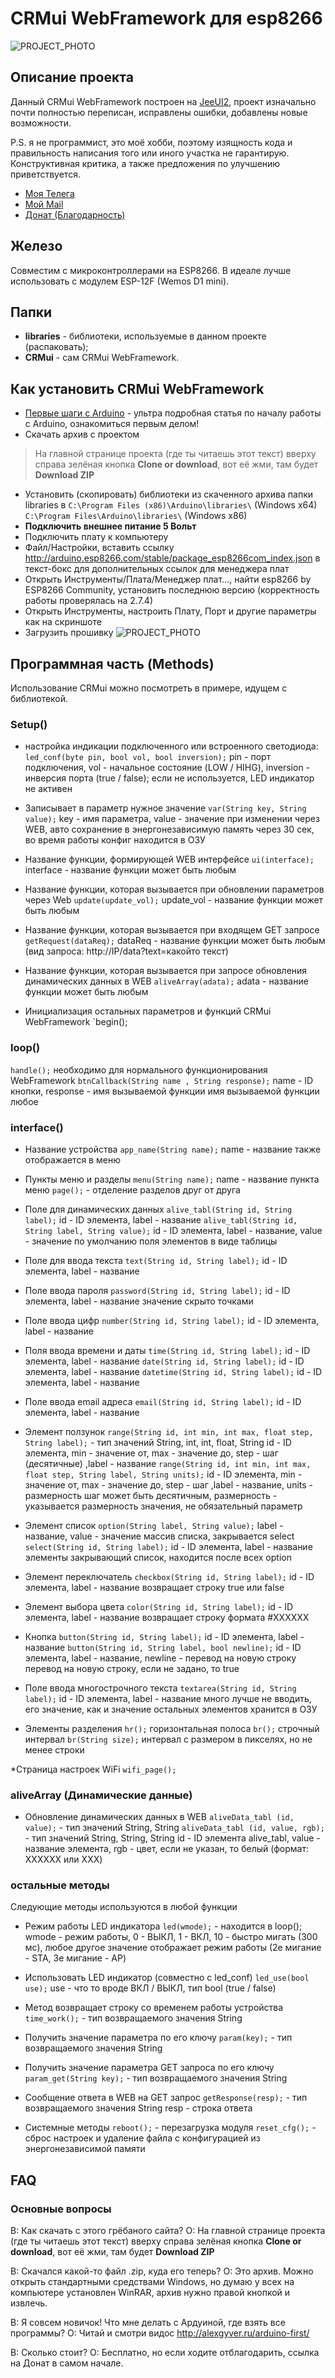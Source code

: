 ﻿# CRMui WebFramework для esp8266
![PROJECT_PHOTO](https://github.com/WonderCRM/CRMui/blob/master/screen.png)


## Описание проекта
Данный CRMui WebFramework построен на [JeeUI2](https://github.com/jeecrypt/JeeUI2), проект изначально почти полностью переписан, исправлены ошибки, добавлены новые возможности.

P.S. я не программист, это моё хобби, поэтому изящность кода и правильность написания того или иного участка не гарантирую.
Конструктивная критика, а также предложения по улучшению приветствуется.

* [Моя Телега](https://t.me/User624)
* [Мой Mail](crm.dev@bk.ru)
* [Донат (Благодарность)](https://donatepay.ru/don/crmdev)

## Железо
Совместим с микроконтроллерами на ESP8266. В идеале лучше использовать с модулем ESP-12F (Wemos D1 mini).

## Папки
- **libraries** - библиотеки, используемые в данном проекте (распаковать);
- **CRMui** - сам CRMui WebFramework.

## Как установить CRMui WebFramework
* [Первые шаги с Arduino](http://alexgyver.ru/arduino-first/) - ультра подробная статья по началу работы с Arduino, ознакомиться первым делом!
* Скачать архив с проектом
> На главной странице проекта (где ты читаешь этот текст) вверху справа зелёная кнопка **Clone or download**, вот её жми, там будет **Download ZIP**
* Установить (скопировать) библиотеки из скаченного архива папки libraries в
`C:\Program Files (x86)\Arduino\libraries\` (Windows x64)  
`C:\Program Files\Arduino\libraries\` (Windows x86)
* **Подключить внешнее питание 5 Вольт**
* Подключить плату к компьютеру
* Файл/Настройки, вставить ссылку http://arduino.esp8266.com/stable/package_esp8266com_index.json в текст-бокс для дополнительных ссылок для менеджера плат
* Открыть Инструменты/Плата/Менеджер плат…, найти esp8266 by ESP8266 Community, установить последнюю версию (корректность работы проверялась на 2.7.4)
* Открыть Инструменты, настроить Плату, Порт и другие параметры как на скриншоте
* Загрузить прошивку
![PROJECT_PHOTO](https://github.com/WonderCRM/CRMui/blob/master/sett.png)


## Программная часть (Methods)
Использование CRMui можно посмотреть в примере, идущем с библиотекой.

### Setup()
* настройка индикации подключенного или встроенного светодиода: 
`led_conf(byte pin, bool vol, bool inversion);` pin - порт подключения, vol - начальное состояние (LOW / HIHG), inversion - инверсия порта (true / false);
если не используется, LED индикатор не активен

* Записывает в параметр нужное значение
`var(String key, String value);`  key - имя параметра, value - значение
при изменении через WEB, авто сохранение в энергонезависимую память через 30 сек, во время работы конфиг находится в ОЗУ

* Название функции, формирующей WEB интерфейсе
`ui(interface);` interface - название функции
может быть любым

* Название функции, которая вызывается при обновлении параметров через Web
`update(update_vol);` update_vol - название функции
может быть любым

* Название функции, которая вызывается при входящем GET запросе
`getRequest(dataReq);` dataReq - название функции
может быть любым (вид запроса:   http://IP/data?text=какойто текст)

* Название функции, которая вызывается при запросе обновления динамических данных в WEB
`aliveArray(adata);` adata - название функции
может быть любым

* Инициализация остальных параметров и функций CRMui WebFramework
`begin();

### loop()
`handle();`
необходимо для нормального функционирования WebFramework
`btnCallback(String name , String response);` name - ID кнопки, response - имя вызываемой функции
имя вызываемой функции любое

### interface()
* Название устройства
`app_name(String name);` name - название
также отображается в меню
 
* Пункты меню и разделы
`menu(String name);` name - название пункта меню
`page();` - отделение разделов друг от друга

* Поле для динамических данных
`alive_tabl(String id, String label);` id - ID элемента, label - название
`alive_tabl(String id, String label, String value);` id - ID элемента, label - название, value - значение по умолчанию
поля элементов в виде таблицы

* Поле для ввода текста
`text(String id, String label);` id - ID элемента, label - название

* Поле ввода пароля
`password(String id, String label);` id - ID элемента, label - название
значение скрыто точками

* Поле ввода цифр
`number(String id, String label);` id - ID элемента, label - название

* Поля ввода времени и даты
`time(String id, String label);` id - ID элемента, label - название
`date(String id, String label);` id - ID элемента, label - название
`datetime(String id, String label);` id - ID элемента, label - название

* Поле ввода email адреса
`email(String id, String label);` id - ID элемента, label - название

* Элемент ползунок
`range(String id, int min, int max, float step, String label);`  - тип значений String, int, int, float, String
id - ID элемента, min - значение от, max - значение до, step - шаг (десятичные) ,label - название
`range(String id, int min, int max, float step, String label, String units);` id - ID элемента, min - значение от, max - значение до, step - шаг ,label - название, units - размерность
шаг может быть десятичным, размерность - указывается размерность значения, не обязательный параметр

* Элемент список
`option(String label, String value);` label - название, value - значение
массив списка, закрывается select
`select(String id, String label);` id - ID элемента, label - название
элементы закрывающий список, находится после всех option

* Элемент переключатель
`checkbox(String id, String label);` id - ID элемента, label - название
возвращает строку true или false


* Элемент выбора цвета
`color(String id, String label);` id - ID элемента, label - название
возвращает строку  формата #XXXXXX

* Кнопка
`button(String id, String label);` id - ID элемента, label - название
`button(String id, String label, bool newline);` id - ID элемента, label - название, newline - перевод на новую строку
перевод на новую строку, если не задано, то true

* Поле ввода многострочного текста
`textarea(String id, String label);` id - ID элемента, label - название
много лучше не вводить, его значение, как и значение остальных элементов хранится в ОЗУ

* Элементы разделения
`hr();`
горизонтальная полоса
`br();`
строчный интервал
`br(String size);`
интервал с размером в пикселях, но не менее строки

*Страница настроек WiFi 
`wifi_page();`

### aliveArray (Динамические данные)

* Обновление динамических данных в WEB 
`aliveData_tabl (id, value);` - тип значений String, String
`aliveData_tabl (id, value, rgb);` - тип значений String, String, String
id - ID элемента alive_tabl, value - название элемента, rgb - цвет, если не указан, то белый (формат: XXXXXX или XXX)

### остальные методы
Следующие методы используются в любой функции

* Режим работы LED индикатора
`led(wmode);` - находится в loop();
wmode - режим работы, 0 - ВЫКЛ, 1 - ВКЛ, 10 - быстро мигать (300 мс), любое другое значение отображает режим работы (2е мигание - STA, 3е мигание - AP)

* Использовать LED индикатор (совместно с led_conf)
`led_use(bool use);`
use - что то вроде ВКЛ / ВЫКЛ, тип bool (true / false)

* Метод возвращает строку со временем работы устройства
`time_work();` - тип возвращаемого значения String

* Получить значение параметра по его ключу
`param(key);` - тип возвращаемого значения String

* Получить значение параметра GET запроса по его ключу
 `param_get(String key);` - тип возвращаемого значения String
 
 * Сообщение ответа в WEB на GET запрос
`getResponse(resp);` - тип возвращаемого значения String
resp - строка ответа

* Системные методы
`reboot();` - перезагрузка модуля
`reset_cfg();` - сброс настроек и удаление файла с конфигурацией из энергонезависимой памяти

## FAQ
### Основные вопросы
В: Как скачать с этого грёбаного сайта? 
О: На главной странице проекта (где ты читаешь этот текст) вверху справа зелёная кнопка **Clone or download**, вот её жми, там будет **Download ZIP**

В: Скачался какой-то файл .zip, куда его теперь? 
О: Это архив. Можно открыть стандартными средствами Windows, но думаю у всех на компьютере установлен WinRAR, архив нужно правой кнопкой и извлечь.

В: Я совсем новичок! Что мне делать с Ардуиной, где взять все программы? 
О: Читай и смотри видос http://alexgyver.ru/arduino-first/

В: Сколько стоит? 
О: Бесплатно, но если ходите отблагодарить, ссылка на Донат в самом начале.
